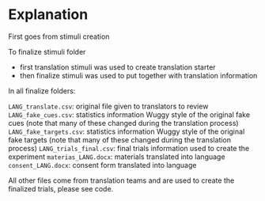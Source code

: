 # Explanation

First goes from stimuli creation

To finalize stimuli folder
- first translation stimuli was used to create translation starter
- then finalize stimuli was used to put together with translation information 


In all finalize folders:

`LANG_translate.csv`: original file given to translators to review
`LANG_fake_cues.csv`: statistics information Wuggy style of the original fake cues (note that many of these changed during the translation process)
`LANG_fake_targets.csv`: statistics information Wuggy style of the original fake targets (note that many of these changed during the translation process)
`LANG_trials_final.csv`: final trials information used to create the experiment
`materias_LANG.docx`: materials translated into language
`consent_LANG.docx`: consent form translated into language 

All other files come from translation teams and are used to create the finalized trials, please see code. 